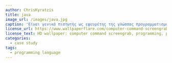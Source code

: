 ```yaml
---
author: ChrisKyratzis
title: java
image_url: /images/java.jpg
caption: 'Είναι γενικά πιστωτής ως εφευρέτης της γλώσσας προγραμματισμού Java το 1991.'
license_url: https://www.wallpaperflare.com/computer-command-screengrab-programming-programming-language-wallpaper-pwmqx
license_text: HD wallpaper: computer command screengrab, programming, programming language
categories:
  - case study 
tags:
  - programming language
---
```

